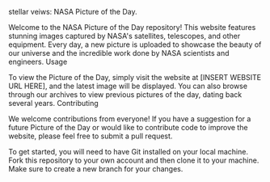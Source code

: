  stellar veiws: NASA Picture of the Day.

Welcome to the NASA Picture of the Day repository! This website features stunning images captured by NASA's satellites, telescopes, and other equipment. Every day, a new picture is uploaded to showcase the beauty of our universe and the incredible work done by NASA scientists and engineers.
Usage

To view the Picture of the Day, simply visit the website at [INSERT WEBSITE URL HERE], and the latest image will be displayed. You can also browse through our archives to view previous pictures of the day, dating back several years.
Contributing

We welcome contributions from everyone! If you have a suggestion for a future Picture of the Day or would like to contribute code to improve the website, please feel free to submit a pull request.

To get started, you will need to have Git installed on your local machine. Fork this repository to your own account and then clone it to your machine. Make sure to create a new branch for your changes.

